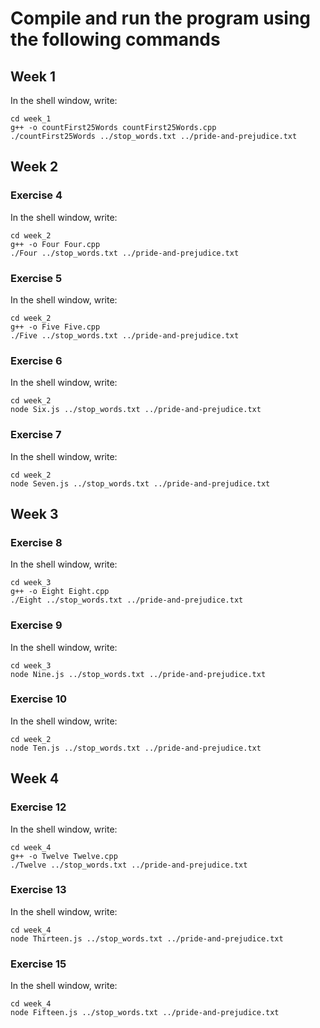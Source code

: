 # Compile and run the program using the following commands
## Week 1
In the shell window, write:
```
cd week_1
g++ -o countFirst25Words countFirst25Words.cpp
./countFirst25Words ../stop_words.txt ../pride-and-prejudice.txt
```

## Week 2
### Exercise 4
In the shell window, write:
```
cd week_2
g++ -o Four Four.cpp
./Four ../stop_words.txt ../pride-and-prejudice.txt
```
### Exercise 5
In the shell window, write:
```
cd week_2
g++ -o Five Five.cpp
./Five ../stop_words.txt ../pride-and-prejudice.txt
```
### Exercise 6
In the shell window, write:
```
cd week_2
node Six.js ../stop_words.txt ../pride-and-prejudice.txt
```
### Exercise 7
In the shell window, write:
```
cd week_2
node Seven.js ../stop_words.txt ../pride-and-prejudice.txt
```

## Week 3
### Exercise 8
In the shell window, write:
```
cd week_3
g++ -o Eight Eight.cpp
./Eight ../stop_words.txt ../pride-and-prejudice.txt
```
### Exercise 9
In the shell window, write:
```
cd week_3
node Nine.js ../stop_words.txt ../pride-and-prejudice.txt
```
### Exercise 10
In the shell window, write:
```
cd week_2
node Ten.js ../stop_words.txt ../pride-and-prejudice.txt
```

## Week 4
### Exercise 12
In the shell window, write:
```
cd week_4
g++ -o Twelve Twelve.cpp
./Twelve ../stop_words.txt ../pride-and-prejudice.txt
```
### Exercise 13
In the shell window, write:
```
cd week_4
node Thirteen.js ../stop_words.txt ../pride-and-prejudice.txt
```

### Exercise 15
In the shell window, write:
```
cd week_4
node Fifteen.js ../stop_words.txt ../pride-and-prejudice.txt
```